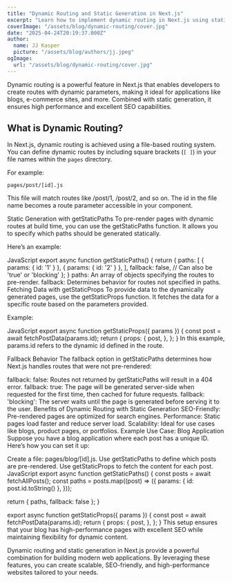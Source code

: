 ```yaml
---
title: "Dynamic Routing and Static Generation in Next.js"
excerpt: "Learn how to implement dynamic routing in Next.js using static generation for improved performance and SEO."
coverImage: "/assets/blog/dynamic-routing/cover.jpg"
date: "2025-04-24T20:19:37.000Z"
author:
  name: JJ Kasper
  picture: "/assets/blog/authors/jj.jpeg"
ogImage:
  url: "/assets/blog/dynamic-routing/cover.jpg"
---
```


Dynamic routing is a powerful feature in Next.js that enables developers to create routes with dynamic parameters, making it ideal for applications like blogs, e-commerce sites, and more. Combined with static generation, it ensures high performance and excellent SEO capabilities.

## What is Dynamic Routing?

In Next.js, dynamic routing is achieved using a file-based routing system. You can define dynamic routes by including square brackets (`[ ]`) in your file names within the `pages` directory.

For example:
```plaintext
pages/post/[id].js
```
This file will match routes like /post/1, /post/2, and so on. The id in the file name becomes a route parameter accessible in your component.

Static Generation with getStaticPaths
To pre-render pages with dynamic routes at build time, you can use the getStaticPaths function. It allows you to specify which paths should be generated statically.

Here’s an example:

JavaScript
export async function getStaticPaths() {
  return {
    paths: [
      { params: { id: '1' } },
      { params: { id: '2' } },
    ],
    fallback: false, // Can also be 'true' or 'blocking'
  };
}
paths: An array of objects specifying the routes to pre-render.
fallback: Determines behavior for routes not specified in paths.
Fetching Data with getStaticProps
To provide data to the dynamically generated pages, use the getStaticProps function. It fetches the data for a specific route based on the parameters provided.

Example:

JavaScript
export async function getStaticProps({ params }) {
  const post = await fetchPostData(params.id);
  return {
    props: {
      post,
    },
  };
}
In this example, params.id refers to the dynamic id defined in the route.

Fallback Behavior
The fallback option in getStaticPaths determines how Next.js handles routes that were not pre-rendered:

fallback: false: Routes not returned by getStaticPaths will result in a 404 error.
fallback: true: The page will be generated server-side when requested for the first time, then cached for future requests.
fallback: 'blocking': The server waits until the page is generated before serving it to the user.
Benefits of Dynamic Routing with Static Generation
SEO-Friendly: Pre-rendered pages are optimized for search engines.
Performance: Static pages load faster and reduce server load.
Scalability: Ideal for use cases like blogs, product pages, or portfolios.
Example Use Case: Blog Application
Suppose you have a blog application where each post has a unique ID. Here’s how you can set it up:

Create a file: pages/blog/[id].js.
Use getStaticPaths to define which posts are pre-rendered.
Use getStaticProps to fetch the content for each post.
JavaScript
export async function getStaticPaths() {
  const posts = await fetchAllPosts();
  const paths = posts.map((post) => ({
    params: { id: post.id.toString() },
  }));

  return { paths, fallback: false };
}

export async function getStaticProps({ params }) {
  const post = await fetchPostData(params.id);
  return {
    props: {
      post,
    },
  };
}
This setup ensures that your blog has high-performance pages with excellent SEO while maintaining flexibility for dynamic content.

Dynamic routing and static generation in Next.js provide a powerful combination for building modern web applications. By leveraging these features, you can create scalable, SEO-friendly, and high-performance websites tailored to your needs.
